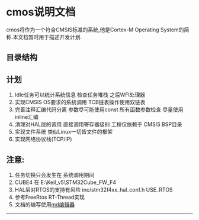 # cmos说明文档
cmos将作为一个符合CMSIS标准的系统,他是Cortex-M Operating System的简称.本文档暂时用于描述开发计划.

## 目录结构

## 计划
1. Idle任务可以统计系统信息 检查任务堆栈 之后WFI处理器
2. 实现CMSIS OS要求的系统调用 TCB链表操作使用双链表
3. 完善注释汇编代码分离 参数尽可能使用const 所有函数参数检查 尽量使用inline汇编
4. 清理对HAL层的调用 直接调用寄存器级别 工程仅依赖于 CMSIS BSP目录
5. 实现文件系统 类似Linux一切皆文件的框架
6. 实现网络协议栈(TCP/IP)

## 注意:
1. 任务切换只会发生在 系统调用期间
2. CUBE4 在 E:\Keil\_v5\STM32Cube\_FW\_F4
3. HAL层对RTOS的支持有风险 inc/stm32f4xx\_hal\_conf.h USE\_RTOS
4. 参考FreeRtos RT-Thread实现
5. 文档的编写使用[md编辑器][1]

---------

[1]: http://write.blog.csdn.net/mdeditor


